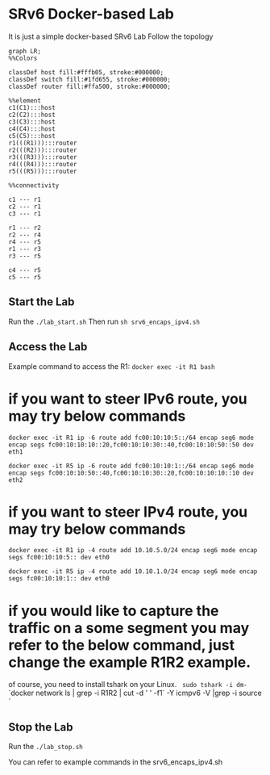 # SRv6 Docker-based Lab
It is just a simple docker-based SRv6 Lab
Follow the topology 

```mermaid
graph LR;
%%Colors

classDef host fill:#fffb05, stroke:#000000;
classDef switch fill:#1fd655, stroke:#000000;
classDef router fill:#ffa500, stroke:#000000;

%%element
c1(C1):::host
c2(C2):::host
c3(C3):::host
c4(C4):::host
c5(C5):::host
r1(((R1))):::router
r2(((R2))):::router
r3(((R3))):::router
r4(((R4))):::router
r5(((R5))):::router

%%connectivity

c1 --- r1
c2 --- r1
c3 --- r1

r1 --- r2
r2 --- r4
r4 --- r5
r1 --- r3
r3 --- r5

c4 --- r5
c5 --- r5

```
## Start the Lab
Run the `./lab_start.sh`
Then run `sh srv6_encaps_ipv4.sh`

## Access the Lab
Example command to access the R1: `docker exec -it R1 bash`

# if you want to steer IPv6 route, you may try below commands
`docker exec -it R1 ip -6 route add fc00:10:10:5::/64 encap seg6 mode encap segs fc00:10:10:10::20,fc00:10:10:30::40,fc00:10:10:50::50 dev eth1`

`docker exec -it R5 ip -6 route add fc00:10:10:1::/64 encap seg6 mode encap segs fc00:10:10:50::40,fc00:10:10:30::20,fc00:10:10:10::10 dev eth2`

# if you want to steer IPv4 route, you may try below commands
`docker exec -it R1 ip -4 route add 10.10.5.0/24 encap seg6 mode encap segs fc00:10:10:5:: dev eth0`

`docker exec -it R5 ip -4 route add 10.10.1.0/24 encap seg6 mode encap segs fc00:10:10:1:: dev eth0`

# if you would like to capture the traffic on a some segment you may refer to the below command, just change the example R1R2 example.
of course, you need to install tshark on your Linux.
` sudo tshark -i dm-`\`docker network ls | grep -i R1R2 | cut -d ' ' -f1\` -Y icmpv6 -V |grep -i source `

## Stop the Lab
Run the `./lab_stop.sh`

You can refer to example commands in the srv6_encaps_ipv4.sh
